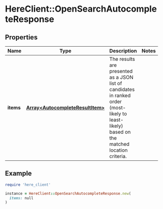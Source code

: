 # HereClient::OpenSearchAutocompleteResponse

## Properties

| Name | Type | Description | Notes |
| ---- | ---- | ----------- | ----- |
| **items** | [**Array&lt;AutocompleteResultItem&gt;**](AutocompleteResultItem.md) | The results are presented as a JSON list of candidates in ranked order (most-likely to least-likely) based on the matched location criteria. |  |

## Example

```ruby
require 'here_client'

instance = HereClient::OpenSearchAutocompleteResponse.new(
  items: null
)
```

